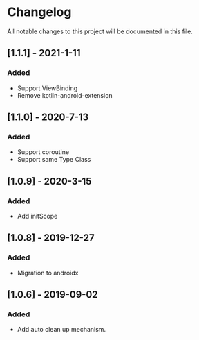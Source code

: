 # Changelog
All notable changes to this project will be documented in this file.

## [1.1.1] - 2021-1-11
### Added
- Support ViewBinding
- Remove kotlin-android-extension


## [1.1.0] - 2020-7-13
### Added
- Support coroutine
- Support same Type Class


## [1.0.9] - 2020-3-15
### Added
- Add initScope


## [1.0.8] - 2019-12-27
### Added
- Migration to androidx


## [1.0.6] - 2019-09-02
### Added
- Add auto clean up mechanism.
